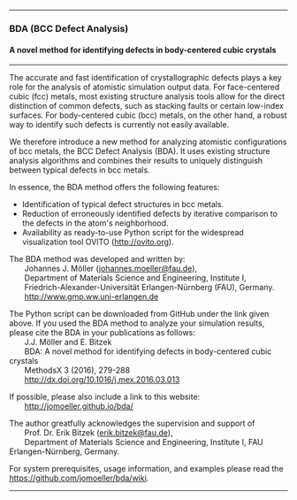 ****************************************************************************************
### BDA (BCC Defect Analysis)
#### A novel method for identifying defects in body-centered cubic crystals
****************************************************************************************

The accurate and fast identification of crystallographic defects plays a key role for the analysis of atomistic simulation output data. For face-centered cubic (fcc) metals, most existing structure analysis tools allow for the direct distinction of common defects, such as stacking faults or certain low-index surfaces. For body-centered cubic (bcc) metals, on the other hand, a robust way to identify such defects is currently not easily available.

We therefore introduce a new method for analyzing atomistic configurations of bcc metals, the BCC Defect Analysis (BDA). It uses existing structure analysis algorithms and combines their results to uniquely distinguish between typical defects in bcc metals.

In essence, the BDA method offers the following features:
* Identification of typical defect structures in bcc metals.
* Reduction of erroneously identified defects by iterative comparison to the defects in the atom's neighborhood.
* Availability as ready-to-use Python script for the widespread visualization tool OVITO (http://ovito.org).

The BDA method was developed and written by:   
&nbsp;&nbsp;&nbsp;&nbsp;&nbsp;&nbsp; Johannes J. Möller (johannes.moeller@fau.de),  
&nbsp;&nbsp;&nbsp;&nbsp;&nbsp;&nbsp; Department of Materials Science and Engineering, Institute I,  
&nbsp;&nbsp;&nbsp;&nbsp;&nbsp;&nbsp; Friedrich-Alexander-Universität Erlangen-Nürnberg (FAU), Germany.  
&nbsp;&nbsp;&nbsp;&nbsp;&nbsp;&nbsp; http://www.gmp.ww.uni-erlangen.de

The Python script can be downloaded from GitHub under the link given above. If you used the BDA method to analyze your simulation results, please cite the BDA in your publications as follows:  
&nbsp;&nbsp;&nbsp;&nbsp;&nbsp;&nbsp; J.J. Möller and E. Bitzek  
&nbsp;&nbsp;&nbsp;&nbsp;&nbsp;&nbsp; BDA: A novel method for identifying defects in body-centered cubic crystals  
&nbsp;&nbsp;&nbsp;&nbsp;&nbsp;&nbsp; MethodsX 3 (2016), 279-288  
&nbsp;&nbsp;&nbsp;&nbsp;&nbsp;&nbsp; http://dx.doi.org/10.1016/j.mex.2016.03.013

If possible, please also include a link to this website:  
&nbsp;&nbsp;&nbsp;&nbsp;&nbsp;&nbsp; http://jomoeller.github.io/bda/

The author greatfully acknowledges the supervision and support of   
&nbsp;&nbsp;&nbsp;&nbsp;&nbsp;&nbsp; Prof. Dr. Erik Bitzek (erik.bitzek@fau.de),  
&nbsp;&nbsp;&nbsp;&nbsp;&nbsp;&nbsp; Department of Materials Science and Engineering, Institute I, FAU Erlangen-Nürnberg, Germany.

For system prerequisites, usage information, and examples please read the https://github.com/jomoeller/bda/wiki.

****************************************************************************************
